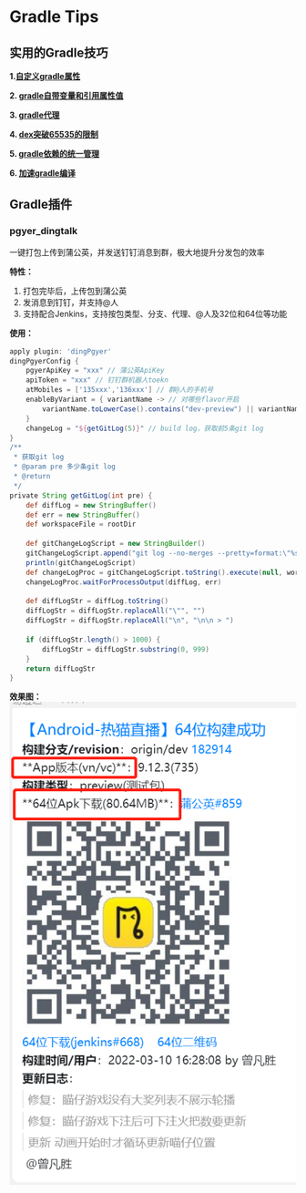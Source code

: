 # Gradle Tips

## 实用的Gradle技巧

**1.[自定义gradle属性](https://github.com/hacket/gradle-config/tree/master/01_gradle_custom_property  "https://github.com/hacket/gradle-config/tree/master/01_gradle_custom_property")**

**2. [gradle自带变量和引用属性值](https://github.com/hacket/gradle-config/tree/master/02_gradle%E8%87%AA%E5%B8%A6%E5%8F%98%E9%87%8F%E5%92%8C%E5%BC%95%E7%94%A8%E5%B1%9E%E6%80%A7%E5%80%BC "https://github.com/hacket/gradle-config/tree/master/02_gradle%E8%87%AA%E5%B8%A6%E5%8F%98%E9%87%8F%E5%92%8C%E5%BC%95%E7%94%A8%E5%B1%9E%E6%80%A7%E5%80%BC")**


**3. [gradle代理](https://github.com/hacket/gradle-config/tree/master/03_gradle%E4%BB%A3%E7%90%86 "https://github.com/hacket/gradle-config/tree/master/03_gradle%E4%BB%A3%E7%90%86")**


**4. [dex突破65535的限制](https://github.com/hacket/gradle-config/tree/master/04_dex%E7%AA%81%E7%A0%B465535%E7%9A%84%E9%99%90%E5%88%B6 "https://github.com/hacket/gradle-config/tree/master/04_dex%E7%AA%81%E7%A0%B465535%E7%9A%84%E9%99%90%E5%88%B6")**


**5. [gradle依赖的统一管理](https://github.com/hacket/gradle-config/tree/master/05_gradle%E4%BE%9D%E8%B5%96%E7%9A%84%E7%BB%9F%E4%B8%80%E7%AE%A1%E7%90%86 "https://github.com/hacket/gradle-config/tree/master/05_gradle%E4%BE%9D%E8%B5%96%E7%9A%84%E7%BB%9F%E4%B8%80%E7%AE%A1%E7%90%86")**


**6. [加速gradle编译](https://github.com/hacket/gradle-config/tree/master/06_%E5%8A%A0%E9%80%9Fgradle%E7%BC%96%E8%AF%91 "https://github.com/hacket/gradle-config/tree/master/06_%E5%8A%A0%E9%80%9Fgradle%E7%BC%96%E8%AF%91")**


## Gradle插件

### pgyer_dingtalk
一键打包上传到蒲公英，并发送钉钉消息到群，极大地提升分发包的效率

**特性：**
1. 打包完毕后，上传包到蒲公英
2. 发消息到钉钉，并支持@人
3. 支持配合Jenkins，支持按包类型、分支、代理、@人及32位和64位等功能


**使用：**
```gradle
apply plugin: 'dingPgyer'
dingPgyerConfig {
    pgyerApiKey = "xxx" // 蒲公英ApiKey
    apiToken = "xxx" // 钉钉群机器人toekn
    atMobiles = ['135xxx','136xxx'] // 群@人的手机号
    enableByVariant = { variantName -> // 对哪些flavor开启
        variantName.toLowerCase().contains("dev-preview") || variantName.toLowerCase().contains("product-release")
    }
    changeLog = "${getGitLog(5)}" // build log，获取前5条git log
}
/**
 * 获取git log
 * @param pre 多少条git log
 * @return
 */
private String getGitLog(int pre) {
    def diffLog = new StringBuffer()
    def err = new StringBuffer()
    def workspaceFile = rootDir

    def gitChangeLogScript = new StringBuilder()
    gitChangeLogScript.append("git log --no-merges --pretty=format:\"%s\" -${pre}")
    println(gitChangeLogScript)
    def changeLogProc = gitChangeLogScript.toString().execute(null, workspaceFile)
    changeLogProc.waitForProcessOutput(diffLog, err)

    def diffLogStr = diffLog.toString()
    diffLogStr = diffLogStr.replaceAll("\"", "")
    diffLogStr = diffLogStr.replaceAll("\n", "\n\n > ")

    if (diffLogStr.length() > 1000) {
        diffLogStr = diffLogStr.substring(0, 999)
    }
    return diffLogStr
}
```

**效果图：**
![dingtalk_pgyer](https://github.com/hacket/gradle-tips/blob/master/imgs/dingtalk_pgyer.png)